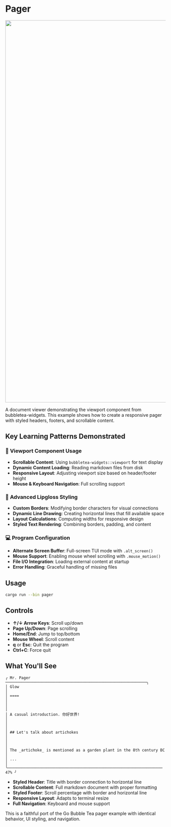 # Pager

<img width="1200" src="./pager.gif" />

A document viewer demonstrating the viewport component from bubbletea-widgets. This example shows how to create a responsive pager with styled headers, footers, and scrollable content.

## Key Learning Patterns Demonstrated

### 📜 **Viewport Component Usage**
- **Scrollable Content**: Using `bubbletea-widgets::viewport` for text display
- **Dynamic Content Loading**: Reading markdown files from disk  
- **Responsive Layout**: Adjusting viewport size based on header/footer height
- **Mouse & Keyboard Navigation**: Full scrolling support

### 🎨 **Advanced Lipgloss Styling**
- **Custom Borders**: Modifying border characters for visual connections
- **Dynamic Line Drawing**: Creating horizontal lines that fill available space
- **Layout Calculations**: Computing widths for responsive design
- **Styled Text Rendering**: Combining borders, padding, and content

### 💻 **Program Configuration**
- **Alternate Screen Buffer**: Full-screen TUI mode with `.alt_screen()`
- **Mouse Support**: Enabling mouse wheel scrolling with `.mouse_motion()`
- **File I/O Integration**: Loading external content at startup
- **Error Handling**: Graceful handling of missing files

## Usage

```bash
cargo run --bin pager
```

## Controls

- **↑/↓ Arrow Keys**: Scroll up/down
- **Page Up/Down**: Page scrolling
- **Home/End**: Jump to top/bottom
- **Mouse Wheel**: Scroll content
- **q** or **Esc**: Quit the program
- **Ctrl+C**: Force quit

## What You'll See

```
╭ Mr. Pager ──────────────────────────────────────────────────────────────╮
│ Glow                                                                     │
│ ====                                                                     │
│                                                                          │
│ A casual introduction. 你好世界!                                          │
│                                                                          │
│ ## Let's talk about artichokes                                           │
│                                                                          │
│ The _artichoke_ is mentioned as a garden plant in the 8th century BC    │
│ ...                                                                      │
╰──────────────────────────────────────────────────────────────────── 47% ╯
```

- **Styled Header**: Title with border connection to horizontal line
- **Scrollable Content**: Full markdown document with proper formatting
- **Styled Footer**: Scroll percentage with border and horizontal line
- **Responsive Layout**: Adapts to terminal resize
- **Full Navigation**: Keyboard and mouse support

This is a faithful port of the Go Bubble Tea pager example with identical behavior, UI styling, and navigation.